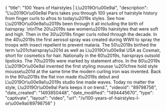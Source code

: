 {
    "title": "100 Years of Hairstyles | L\u2019Or\u00e9al",
    "description": "L\u2019Or\u00e9al Paris takes you through 100 years of hairstyle history from finger curls to afros to today\u2019s styles. See how L\u2019Or\u00e9al\u2019s been through it all including the birth of hairspray. \n\nThe 20\u2019s saw women\u2019s hairstyles that were soft and high. Then in the 30\u2019s finger curls rolled through the decade. In the 40\u2019s the first aerosol spray was created during WWII to spray the troops with insect repellent to prevent malaria. The 50\u2019s birthed the term \u201chairspray\u201d as well as L\u2019Or\u00e9al USA as Cosmair, short for cosmetics for hair. Nationally in the 60\u2019s, hairsprays outsold lipsticks. The 70\u2019s were marked by statement afros. In the 80\u2019s L\u2019Or\u00e9al invented the first styling mousse \u201cfree hold style mousse\u201d at the same time the modern curling iron was invented. Back in the 90\u2019s the flat iron made it\u2019s debut and L\u2019Or\u00e9al\u2019s studio line made waves. Today no matter the style, L\u2019Or\u00e9al Paris keeps it on trend.",
    "videoid": "89798756",
    "date_created": "1493850448",
    "date_modified": "1494445670",
    "type": "captivate",
    "layout": "video",
    "url": "\/v\/100-years-of-hairstyles-l-or\u00e9al\/89798756"
}